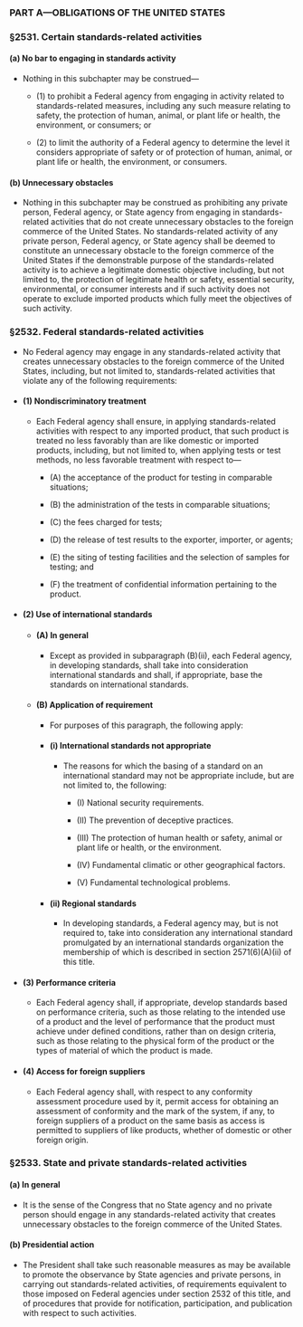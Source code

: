 ### PART A—OBLIGATIONS OF THE UNITED STATES

### §2531. Certain standards-related activities
#### (a) No bar to engaging in standards activity
* Nothing in this subchapter may be construed—

  * (1) to prohibit a Federal agency from engaging in activity related to standards-related measures, including any such measure relating to safety, the protection of human, animal, or plant life or health, the environment, or consumers; or

  * (2) to limit the authority of a Federal agency to determine the level it considers appropriate of safety or of protection of human, animal, or plant life or health, the environment, or consumers.

#### (b) Unnecessary obstacles
* Nothing in this subchapter may be construed as prohibiting any private person, Federal agency, or State agency from engaging in standards-related activities that do not create unnecessary obstacles to the foreign commerce of the United States. No standards-related activity of any private person, Federal agency, or State agency shall be deemed to constitute an unnecessary obstacle to the foreign commerce of the United States if the demonstrable purpose of the standards-related activity is to achieve a legitimate domestic objective including, but not limited to, the protection of legitimate health or safety, essential security, environmental, or consumer interests and if such activity does not operate to exclude imported products which fully meet the objectives of such activity.

### §2532. Federal standards-related activities
* No Federal agency may engage in any standards-related activity that creates unnecessary obstacles to the foreign commerce of the United States, including, but not limited to, standards-related activities that violate any of the following requirements:

* #### (1) Nondiscriminatory treatment
  * Each Federal agency shall ensure, in applying standards-related activities with respect to any imported product, that such product is treated no less favorably than are like domestic or imported products, including, but not limited to, when applying tests or test methods, no less favorable treatment with respect to—

    * (A) the acceptance of the product for testing in comparable situations;

    * (B) the administration of the tests in comparable situations;

    * (C) the fees charged for tests;

    * (D) the release of test results to the exporter, importer, or agents;

    * (E) the siting of testing facilities and the selection of samples for testing; and

    * (F) the treatment of confidential information pertaining to the product.

* #### (2) Use of international standards
  * #### (A) In general
    * Except as provided in subparagraph (B)(ii), each Federal agency, in developing standards, shall take into consideration international standards and shall, if appropriate, base the standards on international standards.

  * #### (B) Application of requirement
    * For purposes of this paragraph, the following apply:

    * #### (i) International standards not appropriate
      * The reasons for which the basing of a standard on an international standard may not be appropriate include, but are not limited to, the following:

        * (I) National security requirements.

        * (II) The prevention of deceptive practices.

        * (III) The protection of human health or safety, animal or plant life or health, or the environment.

        * (IV) Fundamental climatic or other geographical factors.

        * (V) Fundamental technological problems.

    * #### (ii) Regional standards
      * In developing standards, a Federal agency may, but is not required to, take into consideration any international standard promulgated by an international standards organization the membership of which is described in section 2571(6)(A)(ii) of this title.

* #### (3) Performance criteria
  * Each Federal agency shall, if appropriate, develop standards based on performance criteria, such as those relating to the intended use of a product and the level of performance that the product must achieve under defined conditions, rather than on design criteria, such as those relating to the physical form of the product or the types of material of which the product is made.

* #### (4) Access for foreign suppliers
  * Each Federal agency shall, with respect to any conformity assessment procedure used by it, permit access for obtaining an assessment of conformity and the mark of the system, if any, to foreign suppliers of a product on the same basis as access is permitted to suppliers of like products, whether of domestic or other foreign origin.

### §2533. State and private standards-related activities
#### (a) In general
* It is the sense of the Congress that no State agency and no private person should engage in any standards-related activity that creates unnecessary obstacles to the foreign commerce of the United States.

#### (b) Presidential action
* The President shall take such reasonable measures as may be available to promote the observance by State agencies and private persons, in carrying out standards-related activities, of requirements equivalent to those imposed on Federal agencies under section 2532 of this title, and of procedures that provide for notification, participation, and publication with respect to such activities.